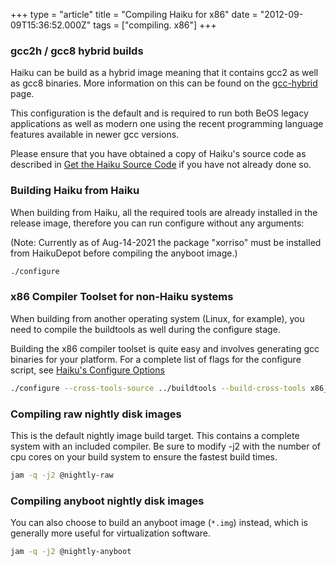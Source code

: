 +++
type = "article"
title = "Compiling Haiku for x86"
date = "2012-09-09T15:36:52.000Z"
tags = ["compiling. x86"]
+++

<h3>gcc2h / gcc8 hybrid builds</h3>

<p>Haiku can be build as a hybrid image meaning that it contains gcc2 as well
as gcc8 binaries. More information on this can be found on the <a href='/guides/building/gcc-hybrid'>gcc-hybrid</a> page.</p>

<p>This configuration is the default and is required to run both BeOS legacy
applications as well as modern one using the recent programming language
features available in newer gcc versions.</p>

<p>Please ensure that you have obtained a copy of Haiku's source code as
described in
<a href="https://www.haiku-os.org/guides/building/get-source-git">Get the Haiku Source Code</a> 
if you have not already done so.</p>

<h3>Building Haiku from Haiku</h3>

<p>When building from Haiku, all the required tools are already installed in
the release image, therefore you can run configure without any arguments:

(Note: Currently as of Aug-14-2021 the package "xorriso" must be installed from HaikuDepot before compiling the anyboot image.)</p>

```sh
./configure
```

<h3>x86 Compiler Toolset for non-Haiku systems</h3>

<p>When building from another operating system (Linux, for example), you need
to compile the buildtools as well during the configure stage.</p>

<p>Building the x86 compiler toolset is quite easy and involves generating gcc
binaries for your platform. For a complete list of flags for the configure
script, see <a href='/guides/building/configure'>Haiku's Configure Options</a>

```sh
./configure --cross-tools-source ../buildtools --build-cross-tools x86_gcc2 --build-cross-tools x86
```

<h3>Compiling raw nightly disk images</h3>

This is the default nightly image build target. This contains a complete system with an included compiler. Be sure to modify -j2 with the number of cpu cores on your build system to ensure the fastest build times.

```sh
jam -q -j2 @nightly-raw
```

<h3>Compiling anyboot nightly disk images</h3>

You can also choose to build an anyboot image (`*.img`) instead, which is generally more useful for virtualization software.

```sh
jam -q -j2 @nightly-anyboot
```
